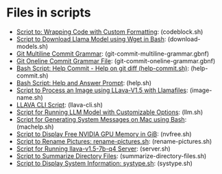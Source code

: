 # Files in scripts
- [Scriot to: Wrapping Code with Custom Formatting](codeblock.sh): (codeblock.sh)
- [Script to Download Llama Model using Wget in Bash](download-models.sh): (download-models.sh)
- [Git Multiline Commit Grammar](git-commit-multiline-grammar.gbnf): (git-commit-multiline-grammar.gbnf)
- [Git Oneline Commit Grammar File](git-commit-oneline-grammar.gbnf): (git-commit-oneline-grammar.gbnf)
- [Bash Script: Help Commit - Help on git diff (help-commit.sh)](help-commit.sh): (help-commit.sh)
- [Bash Script: Help and Answer Prompt](help.sh): (help.sh)
- [Script to Process an Image using LLava-V1.5 with Llamafiles](image-name.sh): (image-name.sh)
- [LLAVA CLI Script](llava-cli.sh): (llava-cli.sh)
- [Script for Running LLM Model with Customizable Options](llm.sh): (llm.sh)
- [Script for Generating System Messages on Mac using Bash](machelp.sh): (machelp.sh)
- [Script to Display Free NVIDIA GPU Memory in GiB](nvfree.sh): (nvfree.sh)
- [Script to Rename Pictures: rename-pictures.sh](rename-pictures.sh): (rename-pictures.sh)
- [Script for Running llava-v1.5-7b-q4 Server](server.sh): (server.sh)
- [Script to Summarize Directory Files](summarize-directory-files.sh): (summarize-directory-files.sh)
- [Script to Display System Information: systype.sh](systype.sh): (systype.sh)
